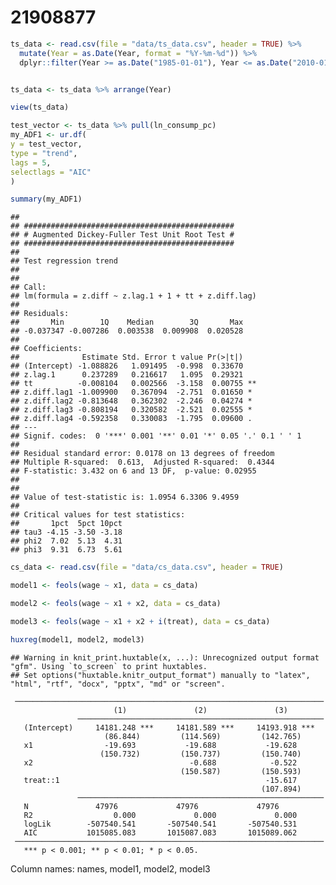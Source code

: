 21908877
================

``` r
ts_data <- read.csv(file = "data/ts_data.csv", header = TRUE) %>%
  mutate(Year = as.Date(Year, format = "%Y-%m-%d")) %>%
  dplyr::filter(Year >= as.Date("1985-01-01"), Year <= as.Date("2010-01-01"), Country == "France")


ts_data <- ts_data %>% arrange(Year)

view(ts_data)

test_vector <- ts_data %>% pull(ln_consump_pc)
my_ADF1 <- ur.df(
y = test_vector, 
type = "trend",
lags = 5, 
selectlags = "AIC"
)

summary(my_ADF1)
```

    ## 
    ## ############################################### 
    ## # Augmented Dickey-Fuller Test Unit Root Test # 
    ## ############################################### 
    ## 
    ## Test regression trend 
    ## 
    ## 
    ## Call:
    ## lm(formula = z.diff ~ z.lag.1 + 1 + tt + z.diff.lag)
    ## 
    ## Residuals:
    ##       Min        1Q    Median        3Q       Max 
    ## -0.037347 -0.007286  0.003538  0.009908  0.020528 
    ## 
    ## Coefficients:
    ##              Estimate Std. Error t value Pr(>|t|)   
    ## (Intercept) -1.088826   1.091495  -0.998  0.33670   
    ## z.lag.1      0.237289   0.216617   1.095  0.29321   
    ## tt          -0.008104   0.002566  -3.158  0.00755 **
    ## z.diff.lag1 -1.009900   0.367094  -2.751  0.01650 * 
    ## z.diff.lag2 -0.813648   0.362302  -2.246  0.04274 * 
    ## z.diff.lag3 -0.808194   0.320582  -2.521  0.02555 * 
    ## z.diff.lag4 -0.592358   0.330083  -1.795  0.09600 . 
    ## ---
    ## Signif. codes:  0 '***' 0.001 '**' 0.01 '*' 0.05 '.' 0.1 ' ' 1
    ## 
    ## Residual standard error: 0.0178 on 13 degrees of freedom
    ## Multiple R-squared:  0.613,  Adjusted R-squared:  0.4344 
    ## F-statistic: 3.432 on 6 and 13 DF,  p-value: 0.02955
    ## 
    ## 
    ## Value of test-statistic is: 1.0954 6.3306 9.4959 
    ## 
    ## Critical values for test statistics: 
    ##       1pct  5pct 10pct
    ## tau3 -4.15 -3.50 -3.18
    ## phi2  7.02  5.13  4.31
    ## phi3  9.31  6.73  5.61

``` r
cs_data <- read.csv(file = "data/cs_data.csv", header = TRUE)

model1 <- feols(wage ~ x1, data = cs_data)

model2 <- feols(wage ~ x1 + x2, data = cs_data)

model3 <- feols(wage ~ x1 + x2 + i(treat), data = cs_data)

huxreg(model1, model2, model3)
```

    ## Warning in knit_print.huxtable(x, ...): Unrecognized output format "gfm". Using `to_screen` to print huxtables.
    ## Set options("huxtable.knitr_output_format") manually to "latex", "html", "rtf", "docx", "pptx", "md" or "screen".

     ─────────────────────────────────────────────────────────────────────
                           (1)               (2)               (3)        
                   ───────────────────────────────────────────────────────
       (Intercept)     14181.248 ***     14181.589 ***     14193.918 ***  
                         (86.844)         (114.569)         (142.765)     
       x1                -19.693           -19.688           -19.628      
                        (150.732)         (150.737)         (150.740)     
       x2                                   -0.688            -0.522      
                                          (150.587)         (150.593)     
       treat::1                                              -15.617      
                                                            (107.894)     
                   ───────────────────────────────────────────────────────
       N               47976             47976             47976          
       R2                  0.000             0.000             0.000      
       logLik        -507540.541       -507540.541       -507540.531      
       AIC           1015085.083       1015087.083       1015089.062      
     ─────────────────────────────────────────────────────────────────────
       *** p < 0.001; ** p < 0.01; * p < 0.05.                            

Column names: names, model1, model2, model3
